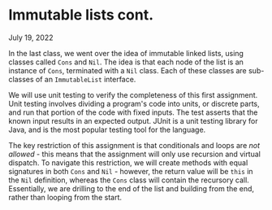# Immutable lists cont.
July 19, 2022

In the last class, we went over the idea of immutable linked lists, using classes called `Cons` and `Nil`. The idea is that each node of the list is an instance of `Cons`, terminated with a `Nil` class. Each of these classes are sub-classes of an `ImmutableList` interface.

We will use unit testing to verify the completeness of this first assignment. Unit testing involves dividing a program's code into units, or discrete parts, and run that portion of the code with fixed inputs. The test asserts that the known input results in an expected output. JUnit is a unit testing library for Java, and is the most popular testing tool for the language.

The key restriction of this assignment is that conditionals and loops are *not allowed* - this means that the assignment will only use recursion and virtual dispatch. To navigate this restriction, we will create methods with equal signatures in both `Cons` and `Nil` - however, the return value will be `this` in the `Nil` definition, whereas the `Cons` class will contain the recursory call. Essentially, we are drilling to the end of the list and building from the end, rather than looping from the start.